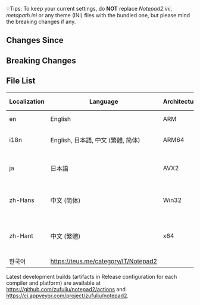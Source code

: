💡Tips: To keep your current settings, do **NOT** replace *Notepad2.ini*, *metapath.ini* or any theme (INI) files with the bundled one, but please mind the breaking changes if any.

## Changes Since

## Breaking Changes

## File List
| Localization | Language | Architecture | Minimum System |
|--|--|--|--|
| en | English | ARM | Windows RT |
| i18n | English, 日本語, 中文 (繁體, 简体) | ARM64 | Windows 10 on ARM |
| ja | 日本語 | AVX2 | 64-bit Windows 7, Server 2008 R2 |
| zh-Hans | 中文 (简体) | Win32 | Windows XP, Server 2003 |
| zh-Hant | 中文 (繁體) | x64 | 64-bit Windows XP, Server 2003 |
| 한국어 | https://teus.me/category/IT/Notepad2 |

Latest development builds (artifacts in Release configuration for each compiler and platform) are available at https://github.com/zufuliu/notepad2/actions and https://ci.appveyor.com/project/zufuliu/notepad2.
